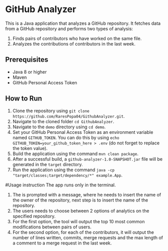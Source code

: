 # GitHub Analyzer

This is a Java application that analyzes a GitHub repository. It fetches data from a GitHub repository and performs two types of analysis:

1. Finds pairs of contributors who have worked on the same file.
2. Analyzes the contributions of contributors in the last week.

## Prerequisites

- Java 8 or higher
- Maven
- GitHub Personal Access Token

## How to Run
1. Clone the repository using `git clone https://github.com/RaresPopa04/GithubAnalyzer.git`.
2. Navigate to the cloned folder `cd GithubAnalyzer`.
3. Navigate to the `demo` directory using  `cd demo`.
4. Set your GitHub Personal Access Token as an environment variable named `GITHUB_TOKEN`. You can do this by using `echo GITHUB_TOKEN=your_github_token_here > .env` (do not forget to replace the token value).
5. Build the application using the command `mvn clean package`.
6. After a successful build, a `github-analyzer-1.0-SNAPSHOT.jar` file will be generated in the `target` directory.
7. Run the application using the command `java -cp "target/classes;target/dependency/*" example.App`.

#Usage instruction
The app runs only in the terminal.
1. The is prompted with a message, where he needs to insert the name of the owner of the repository, next step is to insert the name of the repository.
2. The users needs to choose between 2 options of analytics on the specified repository.
3. For the first option, the tool will output the top 10 most common modifications between pairs of users.
4. For the second option, for each of the contributors, it will output the number of lines written, commits, merge requests and the max length of a comment to a merge request in the last week.
